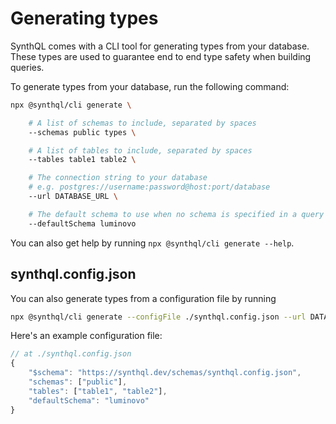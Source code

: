 # Generating types

SynthQL comes with a CLI tool for generating types from your database. These types are used to guarantee end to end type safety when building queries.

To generate types from your database, run the following command:

```bash
npx @synthql/cli generate \

    # A list of schemas to include, separated by spaces
    --schemas public types \

    # A list of tables to include, separated by spaces
    --tables table1 table2 \

    # The connection string to your database
    # e.g. postgres://username:password@host:port/database
    --url DATABASE_URL \

    # The default schema to use when no schema is specified in a query
    --defaultSchema luminovo
```

You can also get help by running `npx @synthql/cli generate --help`.

## synthql.config.json

You can also generate types from a configuration file by running 

```bash
npx @synthql/cli generate --configFile ./synthql.config.json --url DATABASE_URL
```

Here's an example configuration file:

```ts
// at ./synthql.config.json
{
    "$schema": "https://synthql.dev/schemas/synthql.config.json",
    "schemas": ["public"],
    "tables": ["table1", "table2"],
    "defaultSchema": "luminovo"
}
```
